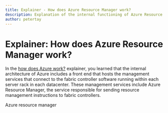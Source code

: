 ```yaml
---
title: Explainer - How does Azure Resource Manager work?
description: Explanation of the internal functioning of Azure Resource Manager
author: petertay
---
```


# Explainer: How does Azure Resource Manager work?

In the [how does Azure work?](azure-explainer.md) explainer, you learned that the internal architecture of Azure includes a front end that hosts the management services that connect to the fabric controller software running within each server rack in each datacenter. These management services include Azure Resource Manager, the service responsible for sending resource management instructions to fabric controllers. 

Azure resource manager
